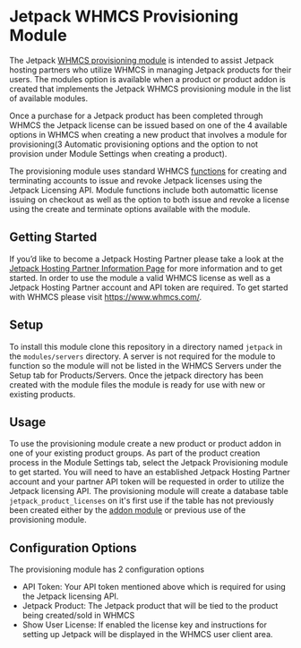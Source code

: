 # Jetpack WHMCS Provisioning Module
The Jetpack [WHMCS provisioning module](https://developers.whmcs.com/provisioning-modules/) is intended to assist Jetpack hosting partners who utilize WHMCS in managing Jetpack products for their users. The modules option is available when a product or product addon is created that implements the Jetpack WHMCS provisioning module in the list of available modules.

Once a purchase for a Jetpack product has been completed through WHMCS the Jetpack license can be issued based on one of the 4 available options in WHMCS when creating a new product that involves a module for provisioning(3 Automatic provisioning options and the option to not provision under Module Settings when creating a product).

The provisioning module uses standard WHMCS [functions](https://developers.whmcs.com/provisioning-modules/supported-functions/) for creating and terminating accounts to issue and revoke Jetpack licenses using the Jetpack Licensing API. Module functions include both automattic license issuing on checkout as well as the option to both issue and revoke a license using the create and terminate options available with the module.

## Getting Started
If you’d like to become a Jetpack Hosting Partner please take a look at the [Jetpack Hosting Partner Information Page](https://jetpack.com/for/hosts/) for more information and to get started. In order to use the module a valid WHMCS license as well as a Jetpack Hosting Partner account and API token are required. To get started with WHMCS please visit https://www.whmcs.com/.

## Setup
To install this module clone this repository in a directory named `jetpack` in the `modules/servers` directory. A server is not required for the module to function so the module will not be listed in the WHMCS Servers under the Setup tab for Products/Servers. Once the jetpack directory has been created with the module files the module is ready for use with new or existing products.

## Usage
To use the provisioning module create a new product or product addon in one of your existing product groups. As part of the product creation process in the Module Settings tab, select the Jetpack Provisioning module to get started. You will need to have an established Jetpack Hosting Partner account and your partner API token will be requested in order to utilize the Jetpack licensing API. The provisioning module will create a database table `jetpack_product_licenses` on it's first use if the table has not previously been created either by the [addon module](https://github.com/Automattic/jetpack-whmcs-addon-module) or previous use of the provisioning module.

## Configuration Options
The provisioning module has 2 configuration options
- API Token: Your API token mentioned above which is required for using the Jetpack licensing API.
- Jetpack Product: The Jetpack product that will be tied to the product being created/sold in WHMCS
- Show User License: If enabled the license key and instructions for setting up Jetpack will be displayed in the WHMCS user client area.

